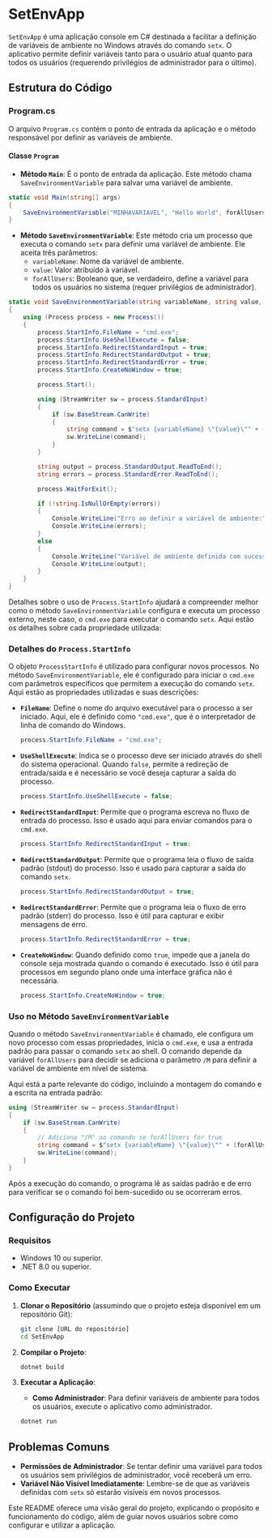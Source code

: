 # SetEnvApp

`SetEnvApp` é uma aplicação console em C# destinada a facilitar a definição de variáveis de ambiente no Windows através do comando `setx`. O aplicativo permite definir variáveis tanto para o usuário atual quanto para todos os usuários (requerendo privilégios de administrador para o último).

## Estrutura do Código

### Program.cs

O arquivo `Program.cs` contém o ponto de entrada da aplicação e o método responsável por definir as variáveis de ambiente.

#### Classe `Program`

- **Método `Main`**: É o ponto de entrada da aplicação. Este método chama `SaveEnvironmentVariable` para salvar uma variável de ambiente.

```csharp
static void Main(string[] args)
{
    SaveEnvironmentVariable("MINHAVARIAVEL", "Hello World", forAllUsers: true);
}
```

- **Método `SaveEnvironmentVariable`**: Este método cria um processo que executa o comando `setx` para definir uma variável de ambiente. Ele aceita três parâmetros:
  - `variableName`: Nome da variável de ambiente.
  - `value`: Valor atribuído à variável.
  - `forAllUsers`: Booleano que, se verdadeiro, define a variável para todos os usuários no sistema (requer privilégios de administrador).

```csharp
static void SaveEnvironmentVariable(string variableName, string value, bool forAllUsers)
{
    using (Process process = new Process())
    {
        process.StartInfo.FileName = "cmd.exe";
        process.StartInfo.UseShellExecute = false;
        process.StartInfo.RedirectStandardInput = true;
        process.StartInfo.RedirectStandardOutput = true;
        process.StartInfo.RedirectStandardError = true;
        process.StartInfo.CreateNoWindow = true;

        process.Start();

        using (StreamWriter sw = process.StandardInput)
        {
            if (sw.BaseStream.CanWrite)
            {
                string command = $"setx {variableName} \"{value}\"" + (forAllUsers ? " /M" : "");
                sw.WriteLine(command);
            }
        }

        string output = process.StandardOutput.ReadToEnd();
        string errors = process.StandardError.ReadToEnd();

        process.WaitForExit();

        if (!string.IsNullOrEmpty(errors))
        {
            Console.WriteLine("Erro ao definir a variável de ambiente:");
            Console.WriteLine(errors);
        }
        else
        {
            Console.WriteLine("Variável de ambiente definida com sucesso:");
            Console.WriteLine(output);
        }
    }
}
```

Detalhes sobre o uso de `Process.StartInfo` ajudará a compreender melhor como o método `SaveEnvironmentVariable` configura e executa um processo externo, neste caso, o `cmd.exe` para executar o comando `setx`. Aqui estão os detalhes sobre cada propriedade utilizada:

### Detalhes do `Process.StartInfo`

O objeto `ProcessStartInfo` é utilizado para configurar novos processos. No método `SaveEnvironmentVariable`, ele é configurado para iniciar o `cmd.exe` com parâmetros específicos que permitem a execução do comando `setx`. Aqui estão as propriedades utilizadas e suas descrições:

- **`FileName`**: Define o nome do arquivo executável para o processo a ser iniciado. Aqui, ele é definido como `"cmd.exe"`, que é o interpretador de linha de comando do Windows.

  ```csharp
  process.StartInfo.FileName = "cmd.exe";
  ```

- **`UseShellExecute`**: Indica se o processo deve ser iniciado através do shell do sistema operacional. Quando `false`, permite a redireção de entrada/saída e é necessário se você deseja capturar a saída do processo.

  ```csharp
  process.StartInfo.UseShellExecute = false;
  ```

- **`RedirectStandardInput`**: Permite que o programa escreva no fluxo de entrada do processo. Isso é usado aqui para enviar comandos para o `cmd.exe`.

  ```csharp
  process.StartInfo.RedirectStandardInput = true;
  ```

- **`RedirectStandardOutput`**: Permite que o programa leia o fluxo de saída padrão (stdout) do processo. Isso é usado para capturar a saída do comando `setx`.

  ```csharp
  process.StartInfo.RedirectStandardOutput = true;
  ```

- **`RedirectStandardError`**: Permite que o programa leia o fluxo de erro padrão (stderr) do processo. Isso é útil para capturar e exibir mensagens de erro.

  ```csharp
  process.StartInfo.RedirectStandardError = true;
  ```

- **`CreateNoWindow`**: Quando definido como `true`, impede que a janela do console seja mostrada quando o comando é executado. Isso é útil para processos em segundo plano onde uma interface gráfica não é necessária.

  ```csharp
  process.StartInfo.CreateNoWindow = true;
  ```

### Uso no Método `SaveEnvironmentVariable`

Quando o método `SaveEnvironmentVariable` é chamado, ele configura um novo processo com essas propriedades, inicia o `cmd.exe`, e usa a entrada padrão para passar o comando `setx` ao shell. O comando depende da variável `forAllUsers` para decidir se adiciona o parâmetro `/M` para definir a variável de ambiente em nível de sistema.

Aqui está a parte relevante do código, incluindo a montagem do comando e a escrita na entrada padrão:

```csharp
using (StreamWriter sw = process.StandardInput)
{
    if (sw.BaseStream.CanWrite)
    {
        // Adiciona "/M" ao comando se forAllUsers for true
        string command = $"setx {variableName} \"{value}\"" + (forAllUsers ? " /M" : "");
        sw.WriteLine(command);
    }
}
```

Após a execução do comando, o programa lê as saídas padrão e de erro para verificar se o comando foi bem-sucedido ou se ocorreram erros.



## Configuração do Projeto

### Requisitos

- Windows 10 ou superior.
- .NET 8.0 ou superior.

### Como Executar

1. **Clonar o Repositório** (assumindo que o projeto esteja disponível em um repositório Git):
   ```bash
   git clone [URL do repositório]
   cd SetEnvApp
   ```

2. **Compilar o Projeto**:
   ```bash
   dotnet build
   ```

3. **Executar a Aplicação**:
   - **Como Administrador**: Para definir variáveis de ambiente para todos os usuários, execute o aplicativo como administrador.
   ```bash
   dotnet run
   ```

## Problemas Comuns

- **Permissões de Administrador**: Se tentar definir uma variável para todos os usuários sem privilégios de administrador, você receberá um erro.
- **Variável Não Visível Imediatamente**: Lembre-se de que as variáveis definidas com `setx` só estarão visíveis em novos processos.

Este README oferece uma visão geral do projeto, explicando o propósito e funcionamento do código, além de guiar novos usuários sobre como configurar e utilizar a aplicação.
